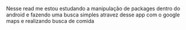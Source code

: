 Nesse read me estou estudando a manipulação de packages dentro do android e fazendo uma busca simples atravez desse app com o google maps e realizando busca de comida

